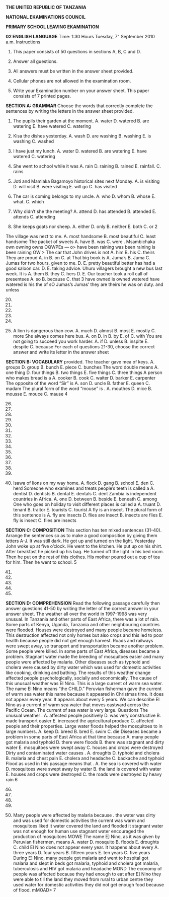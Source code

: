 **THE UNITED REPUBLIC OF TANZANIA**

**NATIONAL EKAMINATIONS COUNCIL**

**PRIMARY SCHOOL LEAVING EKAMINATION**

**02 ENGLISH LANGUAGE**
Time: 1:30 Hours Tuesday, 7" September 2010 a.m.
Instructions

1. This paper consists of 50 questions in sections A, B, C and D.

2. Answer all guestions.

3. All answers must be written in the answer sheet provided.

4. Cellular phones are not allowed in the examination room.

5. Write your Examination number on your answer sheet.
This paper consists of 7 printed pages.

**SECTION A: GRAMMAR**
Choose the words that correctly complete the sentences by writing the letters in the answer sheet provided.

1. The pupils their garden at the moment.
A. water D. watered
B. are watering E. have watered
C. watering

2. Kisa the dishes yesterday.
A. wash D. are washing
B. washing E. is washing
C. washed

3. I have just my lunch.
A. water D. watered
B. are watering E. have watered
C. watering

4. She went to school while it was
A. rain D. raining
B. rained E. rainfall.
C. rains

5. Joti and Mamlaka Bagamoyo historical sites next Monday.
A. is visiting D. will visit
B. were visiting E. will go
C. has visited

6. The car is coming belongs to my uncle.
A. who D. whom
B. whose E. what.
C. which

7. Why didn’t she the meeting?
A. attend D. has attended
B. attended E. attends
C. attending

8. She keeps goats nor sheep.
A. either D. only
B. neither E. both
C. or
2

The village was nezt to me.
A. most handsome
B. most beautiful
C. least handsome
The packet of sweets
A. have
B. was
C. were
. Msambichaka own owning owns
OQWPEs
—
o>
have been raining was been raining is been raining
OW >
The car that John drives is not
A. him
B. his
C. theirs
They are proud
A. in
B. on
C. at
That big book is
A. Juma’s
B. Juma
C. Jumas for two hours.
given to me.
D.
E.
pretty beautiful better has had a good saloon car.
D.
E.
taking advice.
Uhuru villagers brought a new bus last week. It is
A. them
B. they
C. hers
D.
E.
Our teacher took a roll call of presentees
A. so
B. because
C. that
3
have owned is owned watered have watered is his the of sO
Jumas’s
Jumas’
they are theirs he was on duty.
and unless

20.

21.

22.

23.

24.

25. A lion is dangerous than cow.
A. much D. almost
B. most E. mostly
C. more
She always comes here bus.
A. on D. in
B. by E. of
C. with
You are not going to succeed you work harder.
A. if D. unless
B. inspite E. despite
C. because
For each of questions 21-30, choose the correct answer and write its letter in the answer sheet

**SECTION B: VOCABULARY**
provided.
The teacher gave mea of keys.
A. groups D. group
B. bunch E. piece
C. bunches
The word double means
A. one thing
D. four things
B. two things E. five things
C. three things
   A person who makes bread is a
A. cooker
B. cook
C. waiter
D. barker
E. carpenter
The opposite of the word “Sir” is
A. son D. uncle
B. father E. queen
C. madam
The plural form of the word “mouse” is .
A. mouthes D. mice
B. mousse E. mouce
C. mause
4

26.

27.

28.

29.

30.

31.

32.

33.

34.

35.

36.

37.

38.

39.

40. Isawa of lions on my way home.
A. flock D. gang
B. school E. den
C. herd
Someone who examines and treats people’s teeth is called a
A. dentist D. dentists
B. dental E. dentals
C. dent
Zambia is independent countries in Africa.
A. one D. between
B. beside E. beneath
C. among
One who goes on holiday to visit different places is called a
A. truant D. tenant
B. traitor E. tourists
C. tourist
   A fly is an insect. The plural form of this sentence is
A. fly are insects D. flies are insect
B. insects are flies E. fly is insect
C. flies are insects

**SECTION C: COMPOSITION**
This section has ten mixed sentences (31-40). Arrange the sentences so as to make a good composition by giving them letters A-J.
It was still dark.
He got up and turned on the light.
Yesterday John woke up at five o’clock.
He went to the kitchen.
He put up on his shirt.
After breakfast he picked up his bag.
He turned off the light in his bed room.
Then he put on the rest of this clothes.
His mother poured out a cup of tea for him.
Then he went to school.
5

41.

42.

43.

44.

45.

**SECTION D: COMPREHENSION**
Read the following passage carefully then answer guestions 41-50 by writing the letter of the correct answer in your answer sheet.
The weather all over the world in 1997-1998 was very unusual. In Tanzania and other parts of
East Africa, there was a lot of rain. Some parts of Kenya, Uganda, Tanzania and other neighbouring countries were flooded. Houses were destroyed and many people became homeless. This destruction affected not only homes but also crops and this led to poor health because people did not get enough harvest.
Roads and railways were swept away, so transport and transportation became another problem.
Some people were killed. In some parts of East Africa, diseases became a problem. Stagnant water made the breeding of mosquitoes easier and many people were affected by malaria.
Other diseases such as typhoid and cholera were caused by dirty water which was used for domestic activities like cooking, drinking and bathing. The results of this weather change affected people psychologically, socially and economically.
The cause of this unusual weather was El Nino. This is a large current of warm sea water. The name El Nino means “the CHILD.” Peruvian fisherman gave the current of warm sea water this name because it appeared in Christmas time. It does not appear every year. It appears about every 5 years. We can describe El Nino as a current of warm sea water that moves eastward across the Pacific Ocean. The current of sea water is very large.
Questions
The unusual weather .
A. affected people positively D. was very constructive
B. made transport easier E. increased the agricultural produce
C. affected people and their properties.
Large water floods helped the mosquitoes to in large numbers.
A. keep D. breed
B. bred E. swim
C. die
Diseases became a problem in some parts of East Africa at that time because
A. many people got malaria and typhoid D. there were floods
B. there was stagnant and dirty water E. mosquitoes were swept away
C. houses and crops were destroyed
Dirty and contaminated water causes .
A. droughts D. typhoid and cholera
B. malaria and chest pain E. cholera and headache
C. backache and typhoid
Flood as used in this passage means that .
A. the sea is covered with water D. mosquitoes were swept away by water
B. the land is covered with water E. houses and crops were destroyed
C. the roads were destroyed by heavy rain
6

46.

47.

48.

49.

50. Many people were affected by malaria because .
the water was dirty and was used for domestic activities the current was warm and mosquitoes liked it water covered the land and flooded it stagnant water was not enough for human use stagnant water encouraged the production of mosquitoes
MOWE
The name E] Nino, as it was given by Peruvian fishermen, means
A. water D. mosquito
B. floods E. droughts
C. child
El Nino does not appear every year. It happens about every
A. three years D. four years
B. fifteen years E. ten years
C. five years
During E] Nino, many people got malaria and went to hospital got malaria and slept in beds got malaria, typhoid and cholera got malaria, tuberculosis and HIV
got malaria and headache
MOND
The economy of people was affected because they had enough to eat after E] Nino they were able to till the land they moved from rural to urban centre they used water for domestic activities they did not get enough food because of flood.
mMOAD>
7